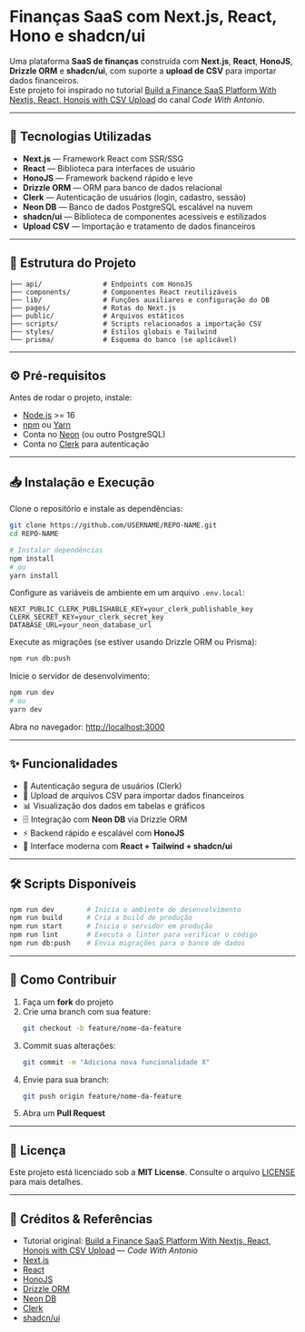 # Finanças SaaS com Next.js, React, Hono e shadcn/ui

Uma plataforma **SaaS de finanças** construída com **Next.js**, **React**, **HonoJS**, **Drizzle ORM** e **shadcn/ui**, com suporte a **upload de CSV** para importar dados financeiros.  
Este projeto foi inspirado no tutorial [Build a Finance SaaS Platform With Nextjs, React, Honojs with CSV Upload](https://www.youtube.com/watch?v=N_uNKAus0II) do canal *Code With Antonio*.

---

## 🚀 Tecnologias Utilizadas

- **Next.js** — Framework React com SSR/SSG  
- **React** — Biblioteca para interfaces de usuário  
- **HonoJS** — Framework backend rápido e leve  
- **Drizzle ORM** — ORM para banco de dados relacional  
- **Clerk** — Autenticação de usuários (login, cadastro, sessão)  
- **Neon DB** — Banco de dados PostgreSQL escalável na nuvem  
- **shadcn/ui** — Biblioteca de componentes acessíveis e estilizados  
- **Upload CSV** — Importação e tratamento de dados financeiros

---

## 📂 Estrutura do Projeto

```text
├── api/               # Endpoints com HonoJS
├── components/        # Componentes React reutilizáveis
├── lib/               # Funções auxiliares e configuração do DB
├── pages/             # Rotas do Next.js
├── public/            # Arquivos estáticos
├── scripts/           # Scripts relacionados a importação CSV
├── styles/            # Estilos globais e Tailwind
└── prisma/            # Esquema do banco (se aplicável)
```

---

## ⚙️ Pré-requisitos

Antes de rodar o projeto, instale:

- [Node.js](https://nodejs.org/) >= 16  
- [npm](https://www.npmjs.com/) ou [Yarn](https://yarnpkg.com/)  
- Conta no [Neon](https://neon.tech/) (ou outro PostgreSQL)  
- Conta no [Clerk](https://clerk.com/) para autenticação

---

## 📥 Instalação e Execução

Clone o repositório e instale as dependências:

```bash
git clone https://github.com/USERNAME/REPO-NAME.git
cd REPO-NAME

# Instalar dependências
npm install
# ou
yarn install
```

Configure as variáveis de ambiente em um arquivo `.env.local`:

```env
NEXT_PUBLIC_CLERK_PUBLISHABLE_KEY=your_clerk_publishable_key
CLERK_SECRET_KEY=your_clerk_secret_key
DATABASE_URL=your_neon_database_url
```

Execute as migrações (se estiver usando Drizzle ORM ou Prisma):

```bash
npm run db:push
```

Inicie o servidor de desenvolvimento:

```bash
npm run dev
# ou
yarn dev
```

Abra no navegador: [http://localhost:3000](http://localhost:3000)

---

## ✨ Funcionalidades

- 🔑 Autenticação segura de usuários (Clerk)  
- 📂 Upload de arquivos CSV para importar dados financeiros  
- 📊 Visualização dos dados em tabelas e gráficos  
- 🗄️ Integração com **Neon DB** via Drizzle ORM  
- ⚡ Backend rápido e escalável com **HonoJS**  
- 🎨 Interface moderna com **React + Tailwind + shadcn/ui**  

---

## 🛠️ Scripts Disponíveis

```bash
npm run dev        # Inicia o ambiente de desenvolvimento
npm run build      # Cria a build de produção
npm run start      # Inicia o servidor em produção
npm run lint       # Executa o linter para verificar o código
npm run db:push    # Envia migrações para o banco de dados
```

---

## 🤝 Como Contribuir

1. Faça um **fork** do projeto  
2. Crie uma branch com sua feature:  
   ```bash
   git checkout -b feature/nome-da-feature
   ```
3. Commit suas alterações:  
   ```bash
   git commit -m "Adiciona nova funcionalidade X"
   ```
4. Envie para sua branch:  
   ```bash
   git push origin feature/nome-da-feature
   ```
5. Abra um **Pull Request**

---

## 📜 Licença

Este projeto está licenciado sob a **MIT License**. Consulte o arquivo [LICENSE](LICENSE) para mais detalhes.

---

## 🙏 Créditos & Referências

- Tutorial original: [Build a Finance SaaS Platform With Nextjs, React, Honojs with CSV Upload](https://www.youtube.com/watch?v=N_uNKAus0II) — *Code With Antonio*  
- [Next.js](https://nextjs.org/)  
- [React](https://reactjs.org/)  
- [HonoJS](https://hono.dev/)  
- [Drizzle ORM](https://orm.drizzle.team/)  
- [Neon DB](https://neon.tech/)  
- [Clerk](https://clerk.com/)  
- [shadcn/ui](https://ui.shadcn.com/)
